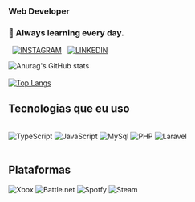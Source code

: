 ### Web Developer
### 🌱 Always learning every day.

   [![INSTAGRAM]( https://img.shields.io/badge/Instagram-E4405F?style=for-the-badge&logo=instagram&logoColor=white)](https://intagram.com/e.araujo07)
     [![LINKEDIN](https://img.shields.io/badge/LinkedIn-0077B5?style=for-the-badge&logo=linkedin&logoColor=white)](https://www.linkedin.com/in/eduardo-araujo-7435441b6/)
	
   ![Anurag's GitHub stats](https://github-readme-stats.vercel.app/api?username=araujoedu7&show_icons=true&theme=onedark)<br><br>
   [![Top Langs](https://github-readme-stats.vercel.app/api/top-langs/?username=araujoedu7)](https://github.com/anuraghazra/github-readme-stats)

   ## Tecnologias que eu uso 
   
   <div style="display: inline_block"><br/>
     <img aling="center" alt="TypeScript" src="https://img.shields.io/badge/TypeScript-007ACC?style=for-the-badge&logo=typescript&logoColor=white">
     <img aling="center" alt="JavaScript" src="https://img.shields.io/badge/JavaScript-F7DF1E?style=for-the-badge&logo=javascript&logoColor=black"> 
     <img aling="center" alt="MySql" src="https://img.shields.io/badge/MySQL-00000F?style=for-the-badge&logo=mysql&logoColor=white"> 
     <img aling="center" alt="PHP" src="https://img.shields.io/badge/PHP-777BB4?style=for-the-badge&logo=php&logoColor=white"> 
    <img aling="center" alt="Laravel" src="https://img.shields.io/badge/Laravel-FF2D20?style=for-the-badge&logo=laravel&logoColor=white"> <br/>
   </div>
   
  <div style="display: inline_block"><br/>
      <h2>Plataformas</h2>
       <img aling="center" alt="Xbox" src="https://img.shields.io/badge/Xbox-107C10?style=for-the-badge&logo=xbox&logoColor=white"> 
       <img aling="center" alt="Battle.net" src="https://img.shields.io/badge/Battle.net-000?style=for-the-badge&logo=battle.net&logoColor=148EFF"> 
       <img aling="center" alt="Spotfy" src="https://img.shields.io/badge/Spotify-1ED760?&style=for-the-badge&logo=spotify&logoColor=white"> 
       <img aling="center" alt="Steam" src="https://img.shields.io/badge/Steam-000000?style=for-the-badge&logo=steam&logoColor=white"> 
      </div>
